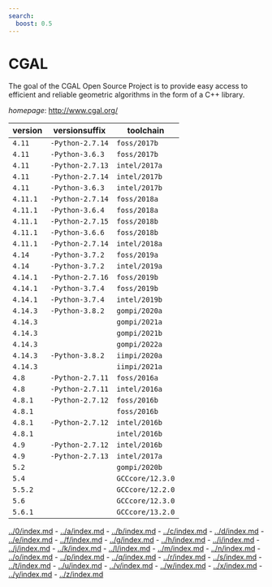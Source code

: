 ```yaml
---
search:
  boost: 0.5
---
```

# CGAL

The goal of the CGAL Open Source Project is to provide easy access to efficient  and reliable geometric algorithms in the form of a C++ library.

*homepage*: <http://www.cgal.org/>

version | versionsuffix | toolchain
--------|---------------|----------
``4.11`` | ``-Python-2.7.14`` | ``foss/2017b``
``4.11`` | ``-Python-3.6.3`` | ``foss/2017b``
``4.11`` | ``-Python-2.7.13`` | ``intel/2017a``
``4.11`` | ``-Python-2.7.14`` | ``intel/2017b``
``4.11`` | ``-Python-3.6.3`` | ``intel/2017b``
``4.11.1`` | ``-Python-2.7.14`` | ``foss/2018a``
``4.11.1`` | ``-Python-3.6.4`` | ``foss/2018a``
``4.11.1`` | ``-Python-2.7.15`` | ``foss/2018b``
``4.11.1`` | ``-Python-3.6.6`` | ``foss/2018b``
``4.11.1`` | ``-Python-2.7.14`` | ``intel/2018a``
``4.14`` | ``-Python-3.7.2`` | ``foss/2019a``
``4.14`` | ``-Python-3.7.2`` | ``intel/2019a``
``4.14.1`` | ``-Python-2.7.16`` | ``foss/2019b``
``4.14.1`` | ``-Python-3.7.4`` | ``foss/2019b``
``4.14.1`` | ``-Python-3.7.4`` | ``intel/2019b``
``4.14.3`` | ``-Python-3.8.2`` | ``gompi/2020a``
``4.14.3`` |  | ``gompi/2021a``
``4.14.3`` |  | ``gompi/2021b``
``4.14.3`` |  | ``gompi/2022a``
``4.14.3`` | ``-Python-3.8.2`` | ``iimpi/2020a``
``4.14.3`` |  | ``iimpi/2021a``
``4.8`` | ``-Python-2.7.11`` | ``foss/2016a``
``4.8`` | ``-Python-2.7.11`` | ``intel/2016a``
``4.8.1`` | ``-Python-2.7.12`` | ``foss/2016b``
``4.8.1`` |  | ``foss/2016b``
``4.8.1`` | ``-Python-2.7.12`` | ``intel/2016b``
``4.8.1`` |  | ``intel/2016b``
``4.9`` | ``-Python-2.7.12`` | ``intel/2016b``
``4.9`` | ``-Python-2.7.13`` | ``intel/2017a``
``5.2`` |  | ``gompi/2020b``
``5.4`` |  | ``GCCcore/12.3.0``
``5.5.2`` |  | ``GCCcore/12.2.0``
``5.6`` |  | ``GCCcore/12.3.0``
``5.6.1`` |  | ``GCCcore/13.2.0``

[../0/index.md](0) - [../a/index.md](a) - [../b/index.md](b) - [../c/index.md](c) - [../d/index.md](d) - [../e/index.md](e) - [../f/index.md](f) - [../g/index.md](g) - [../h/index.md](h) - [../i/index.md](i) - [../j/index.md](j) - [../k/index.md](k) - [../l/index.md](l) - [../m/index.md](m) - [../n/index.md](n) - [../o/index.md](o) - [../p/index.md](p) - [../q/index.md](q) - [../r/index.md](r) - [../s/index.md](s) - [../t/index.md](t) - [../u/index.md](u) - [../v/index.md](v) - [../w/index.md](w) - [../x/index.md](x) - [../y/index.md](y) - [../z/index.md](z)

